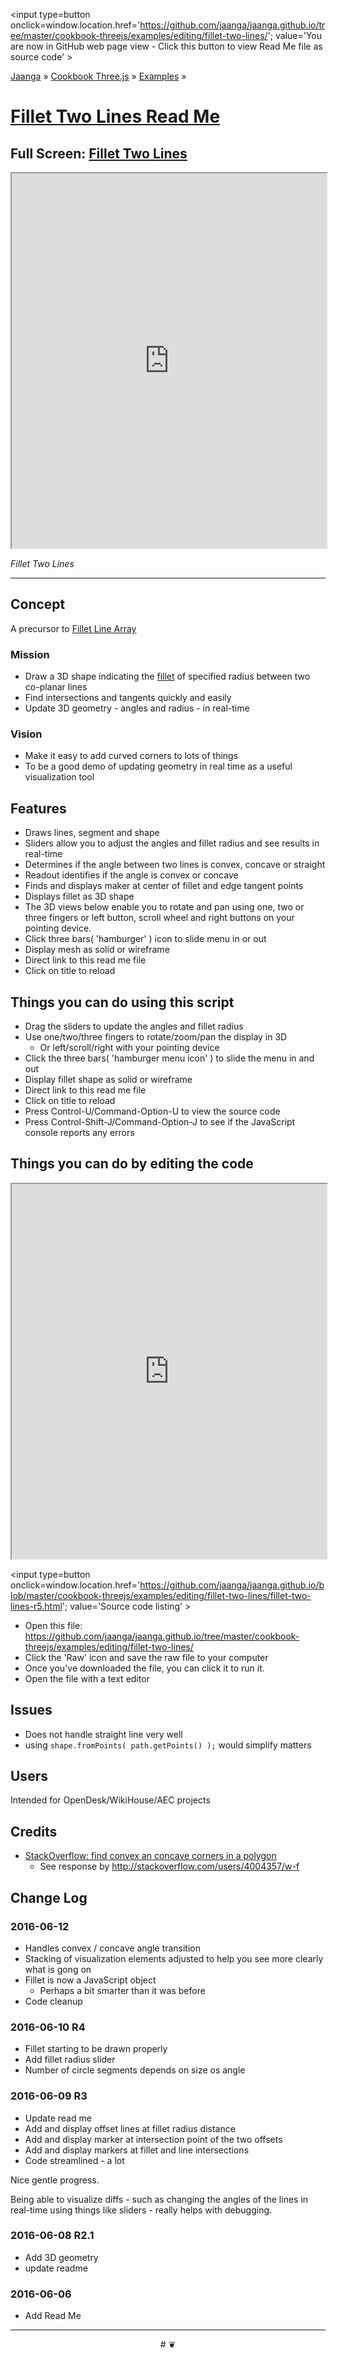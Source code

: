 <span style=display:none; >[You are now in GitHub source code view - click this link to view Read Me file as a web page]
( https://jaanga.github.io/cookbook-threejs/examples/editing/fillet-two-lines/index.html#readme.md "View file as a web page." ) </span>
<input type=button onclick=window.location.href='https://github.com/jaanga/jaanga.github.io/tree/master/cookbook-threejs/examples/editing/fillet-two-lines/'; value='You are now in GitHub web page view - Click this button to view Read Me file as source code' >

[Jaanga]( https://jaanga.github.io ) &raquo; [Cookbook Three.js]( https://jaanga.github.io/cookbook-threejs/  ) &raquo;
[Examples]( https://jaanga.github.io/cookbook-threejs/examples/ ) &raquo;

[Fillet Two Lines Read Me]( index.html#readme.md )
===

## Full Screen: [ Fillet Two Lines ]( https://jaanga.github.io/cookbook-threejs/examples/editing/fillet-two-lines/index.html )


<img src="https://cloud.githubusercontent.com/assets/547626/15915086/2e073288-2d9b-11e6-97d8-cb53ab297f1b.png" style=display:none; width=800 >

<iframe src=https://jaanga.github.io/cookbook-threejs/examples/editing/fillet-two-lines/index.html width=100% height=600px ></iframe>

_Fillet Two Lines_

***

## Concept


A precursor to [Fillet Line Array]( http://jaanga.github.io/cookbook-threejs/examples/editing/fillet-line-array/ ) 

### Mission

* Draw a 3D shape indicating the [fillet]( https://en.wikipedia.org/wiki/Fillet_(mechanics) ) of specified radius between two co-planar lines
* Find intersections and tangents quickly and easily 
* Update 3D geometry - angles and radius - in real-time

### Vision

* Make it easy to add curved corners to lots of things 
* To be a good demo of updating geometry in real time as a useful visualization tool 

## Features

* Draws lines, segment and shape
* Sliders allow you to adjust the angles and fillet radius and see results in real-time
* Determines if the angle between two lines is convex, concave or straight
* Readout identifies if the angle is convex or concave
* Finds and displays maker at center of fillet and edge tangent points
* Displays fillet as 3D shape
* The 3D views below enable you to rotate and pan using one, two or three fingers or left button, scroll wheel and right buttons on your pointing device. 
* Click three bars( 'hamburger' ) icon to slide menu in or out
* Display mesh as solid or wireframe
* Direct link to this read me file
* Click on title to reload 



## Things you can do using this script

* Drag the sliders to update the angles and fillet radius
* Use one/two/three fingers to rotate/zoom/pan the display in 3D
	* Or left/scroll/right with your pointing device 
* Click the three bars( 'hamburger menu icon' ) to slide the menu in and out
* Display fillet shape as solid or wireframe
* Direct link to this read me file
* Click on title to reload 
* Press Control-U/Command-Option-U to view the source code
* Press Control-Shift-J/Command-Option-J to see if the JavaScript console reports any errors



## Things you can do by editing the code

<iframe src='https://jaanga.github.io/cookbook-html/examples/libraries/ace-editor/ace-view-r1.html#' +
	'https://jaanga.github.io/cookbook-threejs/examples/editing/fillet-two-lines/index.html' width=100% height=600 ></iframe>

<input type=button onclick=window.location.href='https://github.com/jaanga/jaanga.github.io/blob/master/cookbook-threejs/examples/editing/fillet-two-lines/fillet-two-lines-r5.html';
value='Source code listing' >


* Open this file: https://github.com/jaanga/jaanga.github.io/tree/master/cookbook-threejs/examples/editing/fillet-two-lines/
* Click the 'Raw' icon and save the raw file to your computer
* Once you've downloaded the file, you can click it to run it.
* Open the file with a text editor


## Issues

* Does not handle straight line very well
* using `shape.fromPoints( path.getPoints() );` would simplify matters


## Users

Intended for OpenDesk/WikiHouse/AEC projects


## Credits

* [StackOverflow: find convex an concave corners in a polygon]( http://stackoverflow.com/questions/13426362/find-convex-an-concave-corners-in-a-polygon )
	* See response by http://stackoverflow.com/users/4004357/w-f


## Change Log

### 2016-06-12

* Handles convex / concave angle transition
* Stacking of visualization elements adjusted to help you see more clearly what is gong on
* Fillet is now a JavaScript object
	* Perhaps a bit smarter than it was before
* Code cleanup

### 2016-06-10 R4

* Fillet starting to be drawn properly
* Add fillet radius slider
* Number of circle segments depends on size os angle

### 2016-06-09 R3

* Update read me
* Add and display offset lines at fillet radius distance
* Add and display marker at intersection point of the two offsets
* Add and display markers at fillet and line intersections 
* Code streamlined - a lot

Nice gentle progress. 

Being able to visualize diffs - such as changing the angles of the lines in real-time using things like sliders - really helps with debugging.

### 2016-06-08 R2.1

* Add 3D geometry
* update readme



### 2016-06-06

* Add Read Me

***

<center title="Jaanga ~ your 3D happy place" >
# <a href=javascript:window.scrollTo(0,0); style=text-decoration:none; > ❦ </a>
</center>